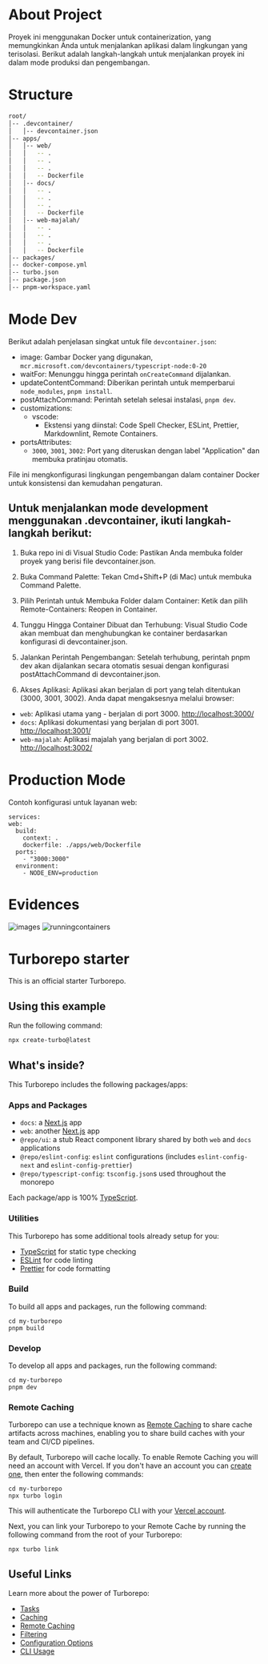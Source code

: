 # About Project

Proyek ini menggunakan Docker untuk containerization, yang memungkinkan Anda untuk menjalankan aplikasi dalam lingkungan yang terisolasi. Berikut adalah langkah-langkah untuk menjalankan proyek ini dalam mode produksi dan pengembangan.

# Structure

```sh
root/
│-- .devcontainer/
│   │-- devcontainer.json
│-- apps/
│   │-- web/
│   │   -- .
│   │   -- .
│   │   -- .
│   │   -- Dockerfile
│   │-- docs/
│   │   -- .
│   │   -- .
│   │   -- .
│   │   -- Dockerfile
│   │-- web-majalah/
│   │   -- .
│   │   -- .
│   │   -- .
│   │   -- Dockerfile
│-- packages/
│-- docker-compose.yml
│-- turbo.json
│-- package.json
│-- pnpm-workspace.yaml
```

# Mode Dev

Berikut adalah penjelasan singkat untuk file `devcontainer.json`:

- image: Gambar Docker yang digunakan, `mcr.microsoft.com/devcontainers/typescript-node:0-20`
- waitFor: Menunggu hingga perintah `onCreateCommand` dijalankan.
- updateContentCommand: Diberikan perintah untuk memperbarui `node_modules`, `pnpm install`.
- postAttachCommand: Perintah setelah selesai instalasi, `pnpm dev`.
- customizations:
  - vscode:
    - Ekstensi yang diinstal: Code Spell Checker, ESLint, Prettier, Markdownlint, Remote Containers.
- portsAttributes:
  - `3000`, `3001`, `3002`: Port yang diteruskan dengan label "Application" dan membuka pratinjau otomatis.

File ini mengkonfigurasi lingkungan pengembangan dalam container Docker untuk konsistensi dan kemudahan pengaturan.

## Untuk menjalankan mode development menggunakan .devcontainer, ikuti langkah-langkah berikut:

1. Buka repo ini di Visual Studio Code: Pastikan Anda membuka folder proyek yang berisi file devcontainer.json.

2. Buka Command Palette: Tekan Cmd+Shift+P (di Mac) untuk membuka Command Palette.

3. Pilih Perintah untuk Membuka Folder dalam Container: Ketik dan pilih Remote-Containers: Reopen in Container.

4. Tunggu Hingga Container Dibuat dan Terhubung: Visual Studio Code akan membuat dan menghubungkan ke container berdasarkan konfigurasi di devcontainer.json.

5. Jalankan Perintah Pengembangan: Setelah terhubung, perintah pnpm dev akan dijalankan secara otomatis sesuai dengan konfigurasi postAttachCommand di devcontainer.json.

6. Akses Aplikasi: Aplikasi akan berjalan di port yang telah ditentukan (3000, 3001, 3002). Anda dapat mengaksesnya melalui browser:

- `web`: Aplikasi utama yang - berjalan di port 3000.
  [http://localhost:3000/](http://localhost:3000/)
- `docs`: Aplikasi dokumentasi yang berjalan di port 3001.
  [http://localhost:3001/](http://localhost:3001/)
- `web-majalah`: Aplikasi majalah yang berjalan di port 3002.
  [http://localhost:3002/](http://localhost:3002/)

# Production Mode

Contoh konfigurasi untuk layanan web:

```
services:
web:
  build:
    context: .
    dockerfile: ./apps/web/Dockerfile
  ports:
    - "3000:3000"
  environment:
    - NODE_ENV=production
```

# Evidences

![images](.img/images.png)
![runningcontainers](.img/runningcontainers.png)

# Turborepo starter

This is an official starter Turborepo.

## Using this example

Run the following command:

```sh
npx create-turbo@latest
```

## What's inside?

This Turborepo includes the following packages/apps:

### Apps and Packages

- `docs`: a [Next.js](https://nextjs.org/) app
- `web`: another [Next.js](https://nextjs.org/) app
- `@repo/ui`: a stub React component library shared by both `web` and `docs` applications
- `@repo/eslint-config`: `eslint` configurations (includes `eslint-config-next` and `eslint-config-prettier`)
- `@repo/typescript-config`: `tsconfig.json`s used throughout the monorepo

Each package/app is 100% [TypeScript](https://www.typescriptlang.org/).

### Utilities

This Turborepo has some additional tools already setup for you:

- [TypeScript](https://www.typescriptlang.org/) for static type checking
- [ESLint](https://eslint.org/) for code linting
- [Prettier](https://prettier.io) for code formatting

### Build

To build all apps and packages, run the following command:

```
cd my-turborepo
pnpm build
```

### Develop

To develop all apps and packages, run the following command:

```
cd my-turborepo
pnpm dev
```

### Remote Caching

Turborepo can use a technique known as [Remote Caching](https://turbo.build/repo/docs/core-concepts/remote-caching) to share cache artifacts across machines, enabling you to share build caches with your team and CI/CD pipelines.

By default, Turborepo will cache locally. To enable Remote Caching you will need an account with Vercel. If you don't have an account you can [create one](https://vercel.com/signup), then enter the following commands:

```
cd my-turborepo
npx turbo login
```

This will authenticate the Turborepo CLI with your [Vercel account](https://vercel.com/docs/concepts/personal-accounts/overview).

Next, you can link your Turborepo to your Remote Cache by running the following command from the root of your Turborepo:

```
npx turbo link
```

## Useful Links

Learn more about the power of Turborepo:

- [Tasks](https://turbo.build/repo/docs/core-concepts/monorepos/running-tasks)
- [Caching](https://turbo.build/repo/docs/core-concepts/caching)
- [Remote Caching](https://turbo.build/repo/docs/core-concepts/remote-caching)
- [Filtering](https://turbo.build/repo/docs/core-concepts/monorepos/filtering)
- [Configuration Options](https://turbo.build/repo/docs/reference/configuration)
- [CLI Usage](https://turbo.build/repo/docs/reference/command-line-reference)
